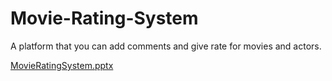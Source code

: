 # Movie-Rating-System
A platform that you can add comments and give rate for movies and actors.

[MovieRatingSystem.pptx](https://github.com/gncEray/Movie-Rating-System/files/8590341/MovieRatingSystem.pptx)


